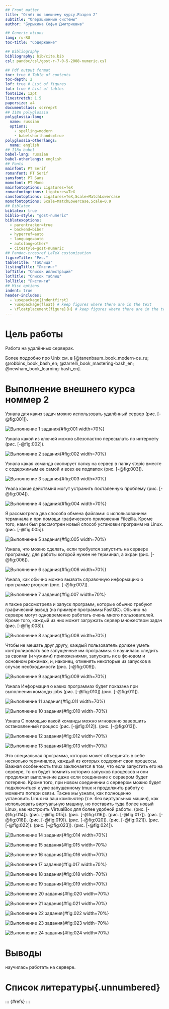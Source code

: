 ```yaml
---
## Front matter
title: "Отчёт по внешнему курсу.Раздел 2"
subtitle: "Операционные системы"
author: "Бурыкина Софья Дмитриевна"

## Generic otions
lang: ru-RU
toc-title: "Содержание"

## Bibliography
bibliography: bib/cite.bib
csl: pandoc/csl/gost-r-7-0-5-2008-numeric.csl

## Pdf output format
toc: true # Table of contents
toc-depth: 2
lof: true # List of figures
lot: true # List of tables
fontsize: 12pt
linestretch: 1.5
papersize: a4
documentclass: scrreprt
## I18n polyglossia
polyglossia-lang:
  name: russian
  options:
	- spelling=modern
	- babelshorthands=true
polyglossia-otherlangs:
  name: english
## I18n babel
babel-lang: russian
babel-otherlangs: english
## Fonts
mainfont: PT Serif
romanfont: PT Serif
sansfont: PT Sans
monofont: PT Mono
mainfontoptions: Ligatures=TeX
romanfontoptions: Ligatures=TeX
sansfontoptions: Ligatures=TeX,Scale=MatchLowercase
monofontoptions: Scale=MatchLowercase,Scale=0.9
## Biblatex
biblatex: true
biblio-style: "gost-numeric"
biblatexoptions:
  - parentracker=true
  - backend=biber
  - hyperref=auto
  - language=auto
  - autolang=other*
  - citestyle=gost-numeric
## Pandoc-crossref LaTeX customization
figureTitle: "Рис."
tableTitle: "Таблица"
listingTitle: "Листинг"
lofTitle: "Список иллюстраций"
lotTitle: "Список таблиц"
lolTitle: "Листинги"
## Misc options
indent: true
header-includes:
  - \usepackage{indentfirst}
  - \usepackage{float} # keep figures where there are in the text
  - \floatplacement{figure}{H} # keep figures where there are in the text
---
```


# Цель работы

Работа на удалённых серверах.


Более подробно про Unix см. в [@tanenbaum_book_modern-os_ru; @robbins_book_bash_en; @zarrelli_book_mastering-bash_en; @newham_book_learning-bash_en].

# Выполнение внешнего курса номмер 2 

 Узнала для какиз задач можно использовать удалённый сервер (рис. [-@fig:001]).

![Выполнение 1 задания](image/1.png){#fig:001 width=70%}

Узнала какой из ключей можно ьбезопастно пересылать по интернету (рис. [-@fig:002]).

![Выполнение 2 задания](image/2.png){#fig:002 width=70%} 

Узнала какая команда скопирует папку на сервер в папку stepic вместе с содержимым ее самой и всех ее подпапок  (рис. [-@fig:003]).

![Выполнение 3 задания](image/3.png){#fig:003 width=70%} 

Унала какие действмия могут устранить посталенную проблему (рис. [-@fig:004]).

![Выполнение 4 задания](image/4.png){#fig:004 width=70%} 

Я рассмотрела два способа обмена файлами: с использованием терминала и при помощи графического приложения Filezilla. Кроме того, нами был рассмотрен новый способ установки программ на Linux.  (рис. [-@fig:005]).

![Выполнение 5 задания](image/5.png){#fig:005 width=70%} 

Узнала, что можно сделать, если требуется запустить на сервере программу, для работы которой нужен не терминал, а экран (рис. [-@fig:006]).

![Выполнение 6 задания](image/6.png){#fig:006 width=70%} 

Узнала, как обычно можно вызвать справочную информацию о программе program (рис. [-@fig:007]).

![Выполнение 7 задания](image/7.png){#fig:007 width=70%} 

я также рассмотрела и запуск программ, которые обычно требуют графический вывод (на примере программы FastQC). Обычно на сервере могут одновременно работать очень много пользователей. Кроме того, каждый из них может загружать сервер множеством задач (рис. [-@fig:008]).

![Выполнение 8 задания](image/8.png){#fig:008 width=70%} 

Чтобы не мешать друг другу, каждый пользователь должен уметь контролировать все запущенные им программы. я научилась следить за своими (и чужими) приложениями, запускать их в фоновом и основном режимах, и, наконец, отменять некоторые из запусков в случае необходимости (рис. [-@fig:009]).

![Выполнение 9 задания](image/9.png){#fig:009 width=70%} 

Узнала Информация о каких программах будет показана при выполнении команды jobs (рис. [-@fig:010]).(рис. [-@fig:011]).

![Выполнение 11 задания](image/11.png){#fig:011 width=70%} 

![Выполнение 10 задания](image/10.png){#fig:010 width=70%} 

Узнала С помощью какой команды можно мгновенно завершить остановленный процесс (рис. [-@fig:012]). (рис. [-@fig:013]).

![Выполнение 12 задания](image/12.png){#fig:012 width=70%} 


![Выполнение 13 задания](image/13.png){#fig:013 width=70%} 

Это специальная программа, которая может объединять в себе несколько терминалов, каждый из которых содержит свои процессы. Важная особенность tmux заключается в том, что если запустить его на сервере, то он будет помнить историю запусков процессов и они продолжат выполнение даже если соединение с сервером будет потеряно. Кроме того, при новом соединении с сервером можно будет подключиться к уже запущенному tmux и продолжить работу с момента потери связи. Также мы узнали, как полноценно установить Linux на ваш компьютер (т.е. без виртуальных машин), как использовать виртуальную машину, но поставить туда более новый Linux, как настроить VirtualBox для более удобной работы. (рис. [-@fig:014]).
(рис. [-@fig:015]).
(рис. [-@fig:016]).
(рис. [-@fig:017]).
(рис. [-@fig:018]).
(рис. [-@fig:019]).
(рис. [-@fig:020]).
(рис. [-@fig:021]).
(рис. [-@fig:022]).
(рис. [-@fig:023]).
(рис. [-@fig:024]).


![Выполнение 14 задания](image/14.png){#fig:014 width=70%} 

![Выполнение 15 задания](image/15.png){#fig:015 width=70%} 

![Выполнение 16 задания](image/16.png){#fig:016 width=70%} 

![Выполнение 17 задания](image/17.png){#fig:017 width=70%} 

![Выполнение 18 задания](image/18.png){#fig:018 width=70%} 

![Выполнение 19 задания](image/19.png){#fig:019 width=70%} 

![Выполнение 20 задания](image/20.png){#fig:020 width=70%} 

![Выполнение 21 задания](image/21.png){#fig:021 width=70%} 

![Выполнение 22 задания](image/22.png){#fig:022 width=70%} 

![Выполнение 23 задания](image/23.png){#fig:023 width=70%} 

![Выполнение 24 задания](image/24.png){#fig:024 width=70%} 




# Выводы

научилась работать на сервере.

# Список литературы{.unnumbered}

::: {#refs}
:::
